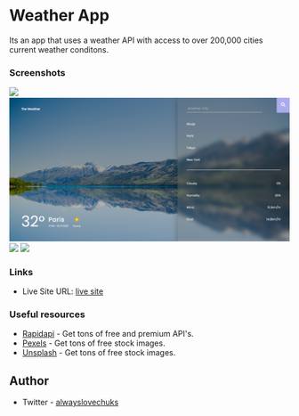 #  Weather App

Its an app that uses a weather API with access to over 200,000 cities current weather conditons.

### Screenshots

![](./screenshots/screenshot1.png)
![](./screenshots/screenshot2.png)
![](./screenshots/screenshot3.png)
![](./screenshots/screenshot4.png)

### Links
- Live Site URL: [ live site ](https://weather-app-chuks.vercel.app/)

### Useful resources

- [Rapidapi](https://rapidapi.com/hub) - Get tons of free and premium API's.
- [Pexels](https://www.pexels.com/) - Get tons of free stock images.
- [Unsplash](https://unsplash.com/) - Get tons of free stock images.

## Author
- Twitter - [alwayslovechuks](https://twitter.com/alwayslovechuks)
